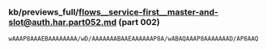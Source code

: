 ### kb/previews_full/flows__service-first__master-and-slot@auth.har.part052.md (part 002)

```md
wAAAP8AAAEBAAAAAAAA/wD/AAAAAAABAAEAAAAAAP8A/wABAQAAAP8AAAAAAAD/AP8AAQ
```

```
